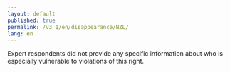 ```yaml
---
layout: default
published: true
permalink: /v3_1/en/disappearance/NZL/
lang: en
---
```


Expert respondents did not provide any specific information about who is especially vulnerable to violations of this right.
